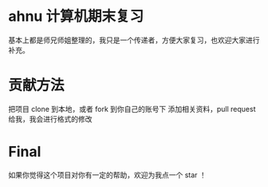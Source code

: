 # ahnu 计算机期末复习
基本上都是师兄师姐整理的，我只是一个传递者，方便大家复习，也欢迎大家进行补充。
# 贡献方法
把项目 clone 到本地，或者 fork 到你自己的账号下 添加相关资料，pull request 给我，我会进行格式的修改
# Final
如果你觉得这个项目对你有一定的帮助，欢迎为我点一个 star ！


